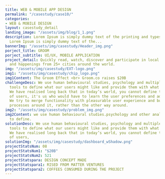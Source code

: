 ```yaml
---
title: WEB & MOBILE APP DESIGN
permalink: "/casestudy/case10/"
categories:
- WEB & MOBILE DESIGN
layout: casestudy_detail
landing_image: "/assets/img/blog/1_1.png"
description: Lorem Ipsum is simply dummy text of the printing and typesetting industry.
  Lorem Ipsum is simply dummy text of the...
bannerImg: "/assets/img/casestudy/Header_img.png"
porject_title: GROOM
porject_subtitle: UI/UX, MOBILE APPLICATION
project_detail: Quickly read, watch, discover and participate in local new stories
  and happenings from 25+ cities around the world.
img: "/assets/img/casestudy/EXT-logo.png"
img1: "/assets/img/casestudy/chip_logo.png"
img1Content: The Groom Effect <br> Groom.co raises $20B
challengeDesc: We use human behavioural studies, psychology and multiple analytical
  tools to define what our users might like and provide them with what they want.
  We have realised long back that in today’s world, you cannot define the behaviour
  of users, it's us who would have to learn the user preferences and adapt ourselves.
  We try to merge functionality with pleasurable user experience and build marketing
  processes around it, rather than the other way around.
img2: "/assets/img/casestudy/problem_img.png"
img2Content: we use human behavioural studies.psychology and other analytical tools
  to define.
solutionDesc: We use human behavioural studies, psychology and multiple analytical
  tools to define what our users might like and provide them with what they want.
  We have realised long back that in today’s world, you cannot define the behaviour
  of users,
solutionImg: "/assets/img/casestudy/dashboard_wShadow.png"
projectStatsNum: 08
projectStatsNum1: "$20B"
projectStatsNum2: 521
projectStatspara: DESIGN CONCEPT MADE
projectStatspara1: RISED FROM MATTER VENTURES
projectStatspara2: COFFEES CONSUMED DURING THE PROJECT
---
```


